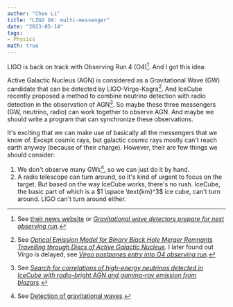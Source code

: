 ```yaml
---
author: "Chen Li"
title: "LIGO O4: multi-messenger"
date: "2023-05-14"
tags: 
- Physics
math: true
---
```


LIGO is back on track with Observing Run 4 (O4)[^1]. And I got this idea:

Active Galactic Nucleus (AGN) is considered as a Gravitational Wave (GW) candidate that can be detected by LIGO-Virgo-Kagra[^2]. And IceCube recently proposed a method to combine neutrino detection with radio detection in the observation of AGN[^3]. So maybe these three messengers (GW, neutrino, radio) can work together to observe AGN. And maybe we should write a program that can synchronize these observations.

It's exciting that we can make use of basically all the messengers that we know of. Except cosmic rays, but galactic cosmic rays mostly can't reach earth anyway (because of their charge). However, their are few things we should consider:

1. We don't observe many GWs[^4], so we can just do it by hand.
2. A radio telescope can turn around, so it's kind of urgent to focus on the target. But based on the way IceCube works, there's no rush. IceCube, the basic part of which is a $1 \space \text{km}^3$ ice cube, can't turn around. LIGO can't turn around either.

[^1]: See [their news website](https://www.ligo.org/news/index.php#ER15) or [_Gravitational wave detectors prepare for next observing run_](https://www.ligo.org/news/images/ER15-newsitem.pdf).
[^2]: See [_Optical Emission Model for Binary Black Hole Merger Remnants Travelling through Discs of Active Galactic Nucleus_](https://arxiv.org/abs/2304.10567). I later found out Virgo is delayed, see [_Virgo postpones entry into O4 observing run_](https://www.virgo-gw.eu/news/virgo-postpones-entry-into-o4-observing-run/).
[^3]: See [_Search for correlations of high-energy neutrinos detected in IceCube with radio-bright AGN and gamma-ray emission from blazars_](https://arxiv.org/abs/2304.12675).
[^4]: See [Detection of gravitational waves](https://www.ligo.org/detections.php).
